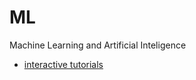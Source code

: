 # ML
Machine Learning and Artificial Inteligence

* [interactive tutorials](https://colab.research.google.com/github/CellBuddy/ED1/blob/master/ML/ML_AI.ipynb)


